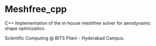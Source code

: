 # Meshfree_cpp
C++ Implementation of the in-house meshfree solver for aerodynamic shape optimization.

Scientific Computing @ BITS Pilani - Hyderabad Campus.
